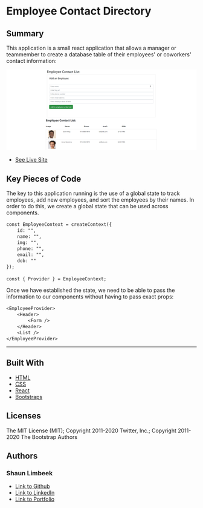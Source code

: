 # Employee Contact Directory

## Summary

This application is a small react application that allows a manager or teammember to create a database table of their employees' or coworkers' contact information:

![Picture of Website](./assets/picofsite.png)

* [See Live Site](https://nameless-wildwood-28032.herokuapp.com/)

## Key Pieces of Code

The key to this application running is the use of a global state to track employees, add new employees, and sort the employees by their names.  In order to do this, we create a global state that can be used across components.

```
const EmployeeContext = createContext({
    id: "",
    name: "",
    img: "",
    phone: "",
    email: "",
    dob: ""
});

const { Provider } = EmployeeContext;
```

Once we have established the state, we need to be able to pass the information to our components without having to pass exact props:

```
<EmployeeProvider>
    <Header>
        <Form />
    </Header>
    <List />
</EmployeeProvider>
```


<hr>

## Built With

* [HTML](https://developer.mozilla.org/en-US/docs/Web/HTML)
* [CSS](https://developer.mozilla.org/en-US/docs/Web/CSS)
* [React](https://reactjs.org/)
* [Bootstraps](https://getbootstrap.com/)

## Licenses

 
The MIT License (MIT); Copyright 2011-2020 Twitter, Inc.; Copyright 2011-2020 The Bootstrap Authors

## Authors

### **Shaun Limbeek** 

- [Link to Github](https://github.com/slimbeek6/)
- [Link to LinkedIn](https://www.linkedin.com/in/shaun-limbeek/)
- [Link to Portfolio](https://afternoon-temple-06204.herokuapp.com/)
